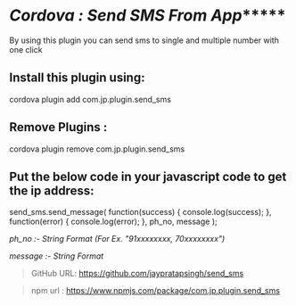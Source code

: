 # *********Cordova : Send SMS From App************** 

By using this plugin you can send sms to single and multiple number with one click


## Install this plugin using:

cordova plugin add com.jp.plugin.send_sms



## Remove Plugins :

cordova plugin remove com.jp.plugin.send_sms



## Put the below code in your javascript code to get the ip address: 

send_sms.send_message(
	function(success)
	{
            console.log(success);
        }, 
	function(error)
	{
            console.log(error);
        },
	ph_no, message
    );




*ph_no :- String Format (For Ex. "91xxxxxxxx, 70xxxxxxxx")*

*message :- String Format*




> GitHub URL:   https://github.com/jaypratapsingh/send_sms

> npm url :     https://www.npmjs.com/package/com.jp.plugin.send_sms
